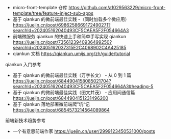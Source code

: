 <!--
 * @Author: DESKTOP-5LNR9P6\DELL jie.wang@hzlinks.com
 * @Date: 2024-05-17 09:48:27
 * @LastEditors: DESKTOP-5LNR9P6\DELL jie.wang@hzlinks.com
 * @LastEditTime: 2024-05-29 15:44:20
 * @FilePath: \qiankun-example\README.md
 * @Description: 这是默认设置,请设置`customMade`, 打开koroFileHeader查看配置 进行设置: https://github.com/OBKoro1/koro1FileHeader/wiki/%E9%85%8D%E7%BD%AE
-->

- micro-front-template 仓库
  https://github.com/a1029563229/micro-front-template/tree/feature-inject-sub-apps
- 基于 qiankun 的微前端最佳实践 -（同时加载多个微应用）
  https://juejin.cn/post/6986258669172490271?searchId=202405162040493CF5CAEA5F2F054664A3
- 前端微服务 qiankun 的快速上手和简单手写实现 qiankun
  https://juejin.cn/post/7356123940936499250?searchId=202405162037315E2C4068902C4A425185
- qiankun 文档
  https://qiankun.umijs.org/zh/guide/tutorial

qiankun 入门参考

- 基于 qiankun 的微前端最佳实践（万字长文） - 从 0 到 1 篇
  https://juejin.cn/post/6844904158085021704?searchId=202405162040493CF5CAEA5F2F054664A3#heading-5
- 基于 qiankun 的微前端最佳实践（图文并茂） - 应用间通信篇
  https://juejin.cn/post/6844904151231496200
- 基于 qiankun 落地部署微前端爬”坑“记
  https://juejin.cn/post/6854573214564089864

前端新技术趋势参考

- 一个有意思前端作家
  https://juejin.cn/user/2999123450531000/posts
